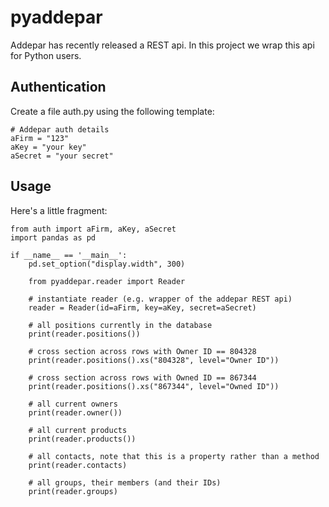 # pyaddepar

Addepar has recently released a REST api. In this project we wrap this api for Python users.


Authentication
--------------

Create a file auth.py using the following template:

    # Addepar auth details
    aFirm = "123"
    aKey = "your key"
    aSecret = "your secret"
    
    
Usage
-----

Here's a little fragment:

    from auth import aFirm, aKey, aSecret
    import pandas as pd
    
    if __name__ == '__main__':
        pd.set_option("display.width", 300)
    
        from pyaddepar.reader import Reader
    
        # instantiate reader (e.g. wrapper of the addepar REST api)
        reader = Reader(id=aFirm, key=aKey, secret=aSecret)
    
        # all positions currently in the database
        print(reader.positions())
    
        # cross section across rows with Owner ID == 804328
        print(reader.positions().xs("804328", level="Owner ID"))
    
        # cross section across rows with Owned ID == 867344
        print(reader.positions().xs("867344", level="Owned ID"))
    
        # all current owners
        print(reader.owner())
    
        # all current products
        print(reader.products())
    
        # all contacts, note that this is a property rather than a method
        print(reader.contacts)
    
        # all groups, their members (and their IDs)
        print(reader.groups)



